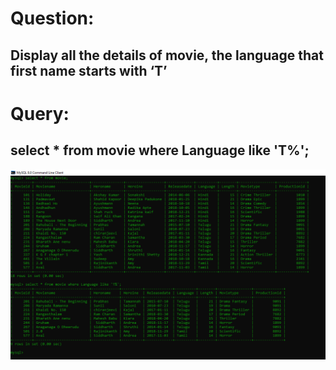 # Question:
## Display all the details of movie, the language that first name starts with ‘T’
# Query:
## select * from movie where Language like 'T%';

![Alt Text](https://github.com/rohini-kesireddy/MYSQL/blob/main/DAY01/Images/Query_5.png)<br />
